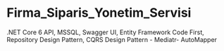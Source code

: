 # Firma_Siparis_Yonetim_Servisi
.NET Core 6 API, MSSQL, Swagger UI, Entity Framework Code First, Repository Design Pattern, CQRS Design Pattern - Mediatr- AutoMapper
